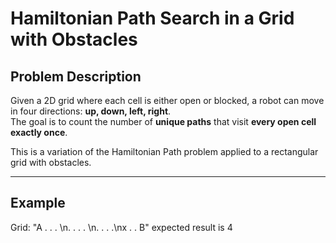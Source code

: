 # Hamiltonian Path Search in a Grid with Obstacles

## Problem Description
Given a 2D grid where each cell is either open or blocked, a robot can move in four directions: **up, down, left, right**.  
The goal is to count the number of **unique paths** that visit **every open cell exactly once**.

This is a variation of the Hamiltonian Path problem applied to a rectangular grid with obstacles.

---

## Example

Grid:
"A . . . \n. . . . \n. . . .\nx . . B"
expected result is 4